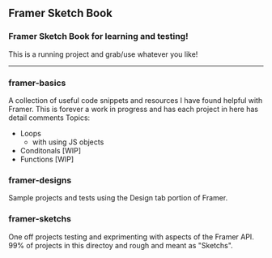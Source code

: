 ## Framer Sketch Book

### Framer Sketch Book for learning and testing!
This is a running project and grab/use whatever you like!

---------

### framer-basics
A collection of useful code snippets and resources I have found helpful with Framer. This is forever a work in progress and has each project in here has detail comments
Topics:
- Loops
  - with using JS objects
- Conditonals [WIP]
- Functions [WIP]

### framer-designs
Sample projects and tests using the Design tab portion of Framer.

### framer-sketchs
One off projects testing and exprimenting with aspects of the Framer API. 99% of projects in this directoy and rough and meant as "Sketchs".
